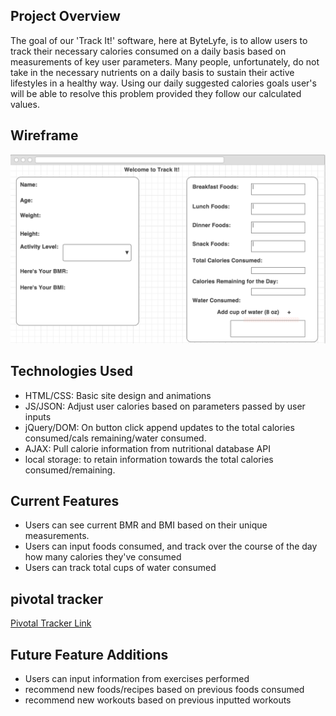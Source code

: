 ## Project Overview

The goal of our 'Track It!' software, here at ByteLyfe, is to allow users to track their necessary calories consumed on a daily basis based on measurements of key user parameters. Many people, unfortunately, do not take in the necessary nutrients on a daily basis to sustain their active lifestyles in a healthy way. Using our daily suggested calories goals user's will be able to resolve this problem provided they follow our calculated values.

## Wireframe
![WF](https://github.com/knjeru/U1_caloriecounter_proj/blob/master/WF/Screen%20Shot%202016-01-29%20at%202.11.50%20PM.png)

## Technologies Used

* HTML/CSS: Basic site design and animations
* JS/JSON: Adjust user calories based on parameters passed by user inputs
* jQuery/DOM: On button click append updates to the total calories consumed/cals remaining/water consumed.
* AJAX: Pull calorie information from nutritional database API
* local storage: to retain information towards the total calories consumed/remaining.

## Current Features

* Users can see current BMR and BMI based on their unique measurements.
* Users can input foods consumed, and track over the course of the day how many calories they've consumed
* Users can track total cups of water consumed

## pivotal tracker

[Pivotal Tracker Link](https://www.pivotaltracker.com/n/projects/1526033)

## Future Feature Additions

* Users can input information from exercises performed
* recommend new foods/recipes based on previous foods consumed
* recommend new workouts based on previous inputted workouts
